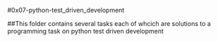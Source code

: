 #0x07-python-test_driven_development

##This folder contains several tasks each of whcich are solutions to a programming task on python test driven development
